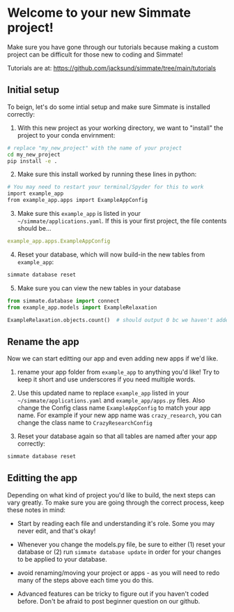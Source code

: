
# Welcome to your new Simmate project!

Make sure you have gone through our tutorials because making a custom project
can be difficult for those new to coding and Simmate!

Tutorials are at: https://github.com/jacksund/simmate/tree/main/tutorials



## Initial setup

To beign, let's do some intial setup and make sure Simmate is installed correctly:

1. With this new project as your working directory, we want to "install" the project to
your conda envirnment:

``` bash
# replace "my_new_project" with the name of your project
cd my_new_project
pip install -e .
```

2. Make sure this install worked by running these lines in python:

``` bash
# You may need to restart your terminal/Spyder for this to work
import example_app
from example_app.apps import ExampleAppConfig
```

3. Make sure this `example_app` is listed in your `~/simmate/applications.yaml`.
If this is your first project, the file contents should be...
``` yaml
example_app.apps.ExampleAppConfig
```

4. Reset your database, which will now build-in the new tables from `example_app`:

``` bash
simmate database reset
```

5. Make sure you can view the new tables in your database

``` python
from simmate.database import connect
from example_app.models import ExampleRelaxation

ExampleRelaxation.objects.count()  # should output 0 bc we haven't added data yet
```



## Rename the app

Now we can start editting our app and even adding new apps if we'd like.

1. rename your app folder from `example_app` to anything you'd like! Try
to keep it short and use underscores if you need multiple words.

2. Use this updated name to replace `example_app` listed in your
 `~/simmate/applications.yaml` and `example_app/apps.py` files. Also change the 
 Config class name `ExampleAppConfig` to match your app name. For example if 
 your new app name was `crazy_research`, you can change the class name 
 to `CrazyResearchConfig`

3. Reset your database again so that all tables are named after your app correctly: 

``` bash
simmate database reset
```



## Editting the app

Depending on what kind of project you'd like to build, the next steps can vary
greatly. To make sure you are going through the correct process, keep these
notes in mind:

- Start by reading each file and understanding it's role. Some you may never 
edit, and that's okay!

- Whenever you change the models.py file, be sure to either (1) reset your database
or (2) run `simmate database update` in order for your changes to be applied 
to your database.

- avoid renaming/moving your project or apps - as you will need to redo many of
 the steps above each time you do this.

- Advanced features can be tricky to figure out if you haven't coded before. 
Don't be afraid to post beginner question on our github.
